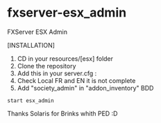 # fxserver-esx_admin
FXServer ESX Admin

[INSTALLATION]

1) CD in your resources/[esx] folder
2) Clone the repository
3) Add this in your server.cfg :
4) Check Local FR and EN it is not complete
5) Add "society_admin" in "addon_inventory" BDD

```
start esx_admin
```


Thanks Solaris for Brinks whith PED :D 
